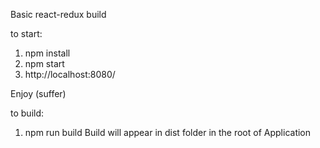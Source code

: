 Basic react-redux build

to start:

1) npm install
2) npm start
3) http://localhost:8080/

Enjoy (suffer)

to build:

1) npm run build
Build will appear in dist folder in the root of Application
